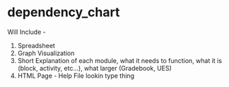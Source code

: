 dependency_chart
=================

Will Include - 
1. Spreadsheet
2. Graph Visualization
3. Short Explanation of each module, what it needs to function, what it is (block, activity, etc...), what larger (Gradebook, UES)
4. HTML Page - Help File lookin type thing
